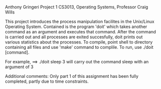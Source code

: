 Anthony Gringeri
Project 1
CS3013, Operating Systems, Professor Craig Wills

This project introduces the process manipulation facilites in the Unix/Linux Operating System.
Contained is the program 'doit' which takes another command as an argument and executes that command.
After the command is carried out and all processes are exited succesfully, 
	doit prints out various statistics about the processes.
To compile, point shell to directory containing all files and use 'make' command to complile.
To run, use ./doit [command].

For example, 
==> ./doit sleep 3
	will carry out the command sleep with an argument of 3

Additional comments:
	Only part 1 of this assignment has been fully completed, partly due to time constraints.
